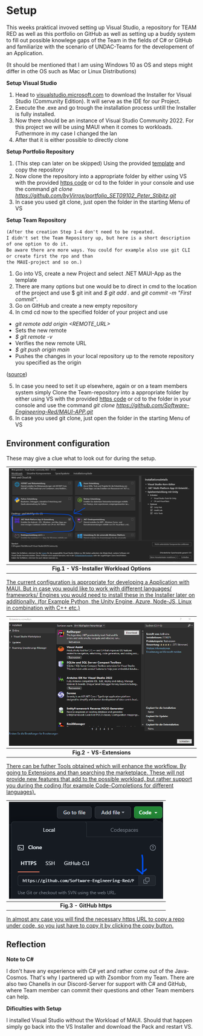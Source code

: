 # Setup

This weeks praktical invoved setting up Visual Studio, a repository for TEAM RED
as well as this portfolio on GitHub as well as setting up a buddy system to
fill out possible knowlege gaps of the Team in the fields of C# or GitHub and familiarize 
with the scenario of UNDAC-Teams for the developement of an Application. 

(It should be mentioned that I am using Windows 10 as OS and steps might differ
in othe OS such as Mac or Linux Distributions)
 
 **Setup Visual Studio**

 1. Head to [visualstudio.microsoft.com](https://visualstudio.microsoft.com/free-developer-offers/)
    to download the Installer for Visual Studio (Community Edition). It will serve as the IDE for our Project.
 2. Execute the .exe and go trough the installation process untill the Installer is 
    fully installed. 
 3. Now there should be an instance of Visual Studio Community 2022. For this project 
    we will be using MAUI when it comes to workloads. Futhermore in my case I changed 
    the lan
 4. After that it is either possible to directly clone 

**Setup Portfolio Repository** 

  1. (This step can later on be skipped) Using the provided [template](https://github.com/edinburgh-napier/SET09102_portfolio/tree/main) 
     and copy the repository 
  2. Now clone the repository into a appropriate folder by either using VS with the provided 
     [https code](https://github.com/byVirrox/portfolio_SET09102_Peter_Stibitz.git) or cd to the folder in your console and use the command *git clone 
     https://github.com/byVirrox/portfolio_SET09102_Peter_Stibitz.git*
  3. In case you used git clone, just open the folder in the starting Menu of VS

**Setup Team Repository** 

    (After the creation Step 1-4 don't need to be repeated.
    I didn't set the Team Repository up, but here is a short description of one option to do it.
    Be aware there are more ways. You could for example also use git CLI or create first the rpo and than
    the MAUI-project and so on.)
   1. Go into VS, create a new Project and select .NET MAUI-App as the template
   2. There are many options but one would be to direct in cmd to
      the location of the project and use $ git init and *$ git add .* and  *git commit -m "First commit"*.
   3. Go on GitHub and create a new empty repository
   4. In cmd cd now to the specified folder of your project and use 
* *git remote add origin <REMOTE_URL>*
* Sets the new remote
* *$ git remote -v*
* Verifies the new remote URL
* *$ git push origin main*
* Pushes the changes in your local repository up to the remote repository you specified as the origin

([source](https://docs.github.com/en/migrations/importing-source-code/using-the-command-line-to-import-source-code/adding-locally-hosted-code-to-github))
    
  5. In case you need to set it up elsewhere, again or on a team members system simply 
     Clone the Team-repository into a appropriate folder by either using VS with the provided 
     [https code](https://github.com/Software-Engineering-Red/MAUI-APP.git) or cd to the folder in your console and use the command 
     *git clone https://github.com/Software-Engineering-Red/MAUI-APP.git*
  6. In case you used git clone, just open the folder in the starting Menu of VS




## Environment configuration

These may give a clue what to look out for during the setup. 


| ![week2_SetupVS.png](https://github.com/byVirrox/portfolio_SET09102_Peter_Stibitz/blob/main/images/week2_SetupVS.png) |
|:--:|
| <b>Fig.1 - VS-Installer Workload Options</b>|

<ins>The current configuration is appropriate for developing a Application with MAUI.
  But in case you would like to work with different languages/ frameworks/ Engines 
  you would need to install these in the Installer later on additionally. 
  (for Example Python, the Unity Engine, Azure, Node-JS, Linux in combination with C++ etc.) </ins>

| ![week2_Extentions.png](https://github.com/byVirrox/portfolio_SET09102_Peter_Stibitz/blob/main/images/week2_Extentions.png) |
|:--:|
| <b>Fig.2 - VS-Extensions</b>|

<ins> There can be futher Tools obtained which will enhance the workflow. By going to Extensions
  and than searching the marketplace. These will not provide new features that add to
  the possible workload, but rather support you during the coding (for example Code-Completions
  for different languages). </ins>

| ![week2_GitHub_clone.png](https://github.com/byVirrox/portfolio_SET09102_Peter_Stibitz/blob/main/images/week2_GitHub_clone.png) |
|:--:|
| <b>Fig.3 - GitHub https</b>|

<ins>In almost any case you will find the necessary https URL to copy a repo under 
code, so you just have to copy it by clicking the copy button. </ins>

## Reflection


**Note to C#**

I don't have any experience with C# yet and rather come out of the Java-Cosmos.
That's why I partnered up with Zsombor from my Team. There are also two Chanells in our 
Discord-Server for support with C# and GitHub, where Team member can commit their 
questions and other Team members can help. 

**Dificulties with Setup**

I installed Visual Studio without the Workload of MAUI. Should that happen simply go back 
into the VS Installer and download the Pack and restart VS.

